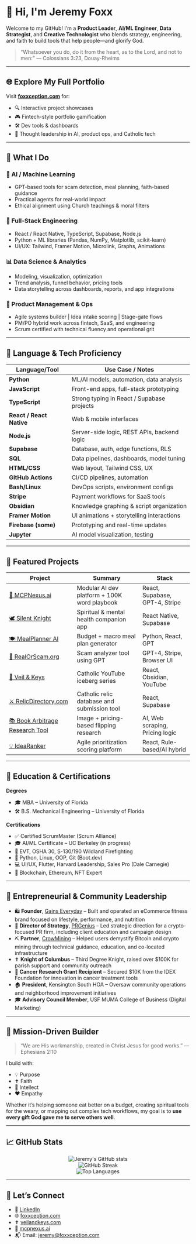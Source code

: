 # 👋 Hi, I'm Jeremy Foxx

Welcome to my GitHub! I'm a **Product Leader**, **AI/ML Engineer**, **Data Strategist**, and **Creative Technologist** who blends strategy, engineering, and faith to build tools that help people—and glorify God.
> “Whatsoever you do, do it from the heart, as to the Lord, and not to men:”
— Colossians 3:23, Douay-Rheims

---

## 🌐 Explore My Full Portfolio

Visit **[foxxception.com](https://www.foxxception.com)** for:
- 🔍 Interactive project showcases
- 🎮 Fintech-style portfolio gamification
- 🛠️ Dev tools & dashboards
- 📖 Thought leadership in AI, product ops, and Catholic tech

---

## 🧠 What I Do

### 🤖 AI / Machine Learning
- GPT-based tools for scam detection, meal planning, faith-based guidance
- Practical agents for real-world impact
- Ethical alignment using Church teachings & moral filters

### 🧰 Full-Stack Engineering
- React / React Native, TypeScript, Supabase, Node.js
- Python + ML libraries (Pandas, NumPy, Matplotlib, scikit-learn)
- UI/UX: Tailwind, Framer Motion, Microlink, Graphs, Animations

### 📊 Data Science & Analytics
- Modeling, visualization, optimization
- Trend analysis, funnel behavior, pricing tools
- Data storytelling across dashboards, reports, and app integrations

### 🚀 Product Management & Ops
- Agile systems builder | Idea intake scoring | Stage-gate flows
- PM/PO hybrid work across fintech, SaaS, and engineering
- Scrum certified with technical fluency and operational grit

---

## 🧪 Language & Tech Proficiency

| Language/Tool      | Use Case / Notes                                 |
|--------------------|--------------------------------------------------|
| **Python**         | ML/AI models, automation, data analysis          |
| **JavaScript**     | Front-end apps, full-stack prototyping           |
| **TypeScript**     | Strong typing in React / Supabase projects       |
| **React / React Native** | Web & mobile interfaces                    |
| **Node.js**        | Server-side logic, REST APIs, backend logic      |
| **Supabase**       | Database, auth, edge functions, RLS              |
| **SQL**            | Data pipelines, dashboards, model tuning         |
| **HTML/CSS**       | Web layout, Tailwind CSS, UX                     |
| **GitHub Actions** | CI/CD pipelines, automation                      |
| **Bash/Linux**     | DevOps scripts, environment configs              |
| **Stripe**         | Payment workflows for SaaS tools                 |
| **Obsidian**       | Knowledge graphing & script organization         |
| **Framer Motion**  | UI animations + storytelling interactions        |
| **Firebase (some)**| Prototyping and real-time updates                |
| **Jupyter**        | AI model visualization, testing                  |

---

## 🚀 Featured Projects

| Project | Summary | Stack |
|--------|---------|-------|
| [🧱 MCPNexus.ai](https://mcpnexus.ai) | Modular AI dev platform + 100K word playbook | React, Supabase, GPT-4, Stripe |
| [🕊️ Silent Knight](https://github.com/mobius29er/silent-knight) | Spiritual & mental health companion app | React Native, Supabase |
| [🍽️ MealPlanner AI](https://github.com/mobius29er/mealplanner-ai) | Budget + macro meal plan generator | Python, React, GPT |
| [🧬 RealOrScam.org](https://realorscam.org) | Scam analyzer tool using GPT | GPT-4, Stripe, Browser UI |
| [🧙 Veil & Keys](https://veilandkeys.com) | Catholic YouTube iceberg series | React, Obsidian, YouTube |
| [⚔️ RelicDirectory.com](https://relicdirectory.com) | Catholic relic database and submission tool | React, Supabase |
| [📚 Book Arbitrage Research Tool](https://www.foxxception.com) | Image + pricing-based flipping research | AI, Web scraping, Pricing logic |
| [💡 IdeaRanker](https://www.foxxception.com) | Agile prioritization scoring platform | React, Rule-based/AI hybrid |

---

## 📜 Education & Certifications

**Degrees**  
- 🎓 MBA – University of Florida  
- 🛠️ B.S. Mechanical Engineering – University of Florida  

**Certifications**  
- ✅ Certified ScrumMaster (Scrum Alliance)  
- 🎓 AI/ML Certificate – UC Berkeley (in progress)  
- 🔧 EVT, OSHA 30, S-130/190 Wildland Firefighting  
- 🧪 Python, Linux, OOP, Git (Boot.dev)  
- 💻 UI/UX, Flutter, Harvard Leadership, Sales Pro (Dale Carnegie)  
- 🔗 Blockchain, Ethereum, NFT Expert

---

## 💼 Entrepreneurial & Community Leadership

- 🛍️ **Founder**, [Gains Everyday](https://www.gainseveryday.com) – Built and operated an eCommerce fitness brand focused on lifestyle, performance, and nutrition
- 📣 **Director of Strategy**, [PRGenius](https://www.theprgenius.com) – Led strategic direction for a crypto-focused PR firm, including client education and campaign design
- ⛏️ **Partner**, [CrowMining](https://www.crowmining.com) – Helped users demystify Bitcoin and crypto mining through technical guidance, education, and co-located infrastructure
- ✝️ **Knight of Columbus** – Third Degree Knight, raised over $100K for parish support and community outreach
- 🧪 **Cancer Research Grant Recipient** – Secured $10K from the IDEX Foundation for innovation in cancer treatment tools
- 🏠 **President**, Kensington South HOA – Oversaw community operations and neighborhood improvement initiatives
- 🎓 **Advisory Council Member**, USF MUMA College of Business (Digital Marketing)

---

## 🧭 Mission-Driven Builder

> “We are His workmanship, created in Christ Jesus for good works.” — Ephesians 2:10

I build with:
- 💡 Purpose
- ✝️ Faith
- 🧠 Intellect
- ❤️ Empathy

Whether it’s helping someone eat better on a budget, creating spiritual tools for the weary, or mapping out complex tech workflows, my goal is to **use every gift God gave me to serve others well**.

---

## 📈 GitHub Stats

<p align="center">
  <img src="https://github-readme-stats.vercel.app/api?username=mobius29er&show_icons=true&theme=default&count_private=true&hide=prs&hide_title=false&line_height=24" alt="Jeremy's GitHub stats" />
  <br/>
  <img src="https://github-readme-streak-stats.herokuapp.com?user=mobius29er" alt="GitHub Streak"/>
  <br/>
  <img src="https://github-readme-stats.vercel.app/api/top-langs/?username=mobius29er&layout=compact&hide=html,css" alt="Top Languages" />
</p>

---

## 🤝 Let’s Connect

- 💼 [LinkedIn](https://www.linkedin.com/in/jeremyfoxx/)  
- 🌐 [foxxception.com](https://www.foxxception.com)  
- ✝️ [veilandkeys.com](https://veilandkeys.com)  
- 🧪 [mcpnexus.ai](https://www.mcpnexus.ai)  
- 📬 Email: [jeremy@foxxception.com](jeremy@foxxception.com)
